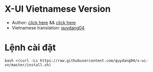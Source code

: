 # X-UI Vietnamese Version

- Author: [click here](https://github.com/vaxilu/x-ui) && [click here](https://github.com/NidukaAkalanka/x-ui-english)
- Vietnamese translation: [quydang04](https://github.com/quydang04/x-ui-vn/)

# Lệnh cài đặt

````
bash <(curl -Ls https://raw.githubusercontent.com/quydang04/x-ui-vn/master/install.sh)
````
